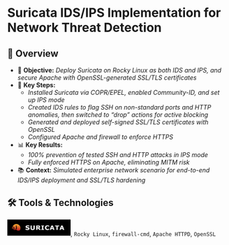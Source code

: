 # Suricata IDS/IPS Implementation for Network Threat Detection

## 📖 **Overview**
- 🎯 **Objective:** *Deploy Suricata on Rocky Linux as both IDS and IPS, and secure Apache with OpenSSL-generated SSL/TLS certificates*
- 📝 **Key Steps:**
  - *Installed Suricata via COPR/EPEL, enabled Community-ID, and set up IPS mode*
  - *Created IDS rules to flag SSH on non-standard ports and HTTP anomalies, then switched to “drop” actions for active blocking*
  - *Generated and deployed self-signed SSL/TLS certificates with OpenSSL*
  - *Configured Apache and firewall to enforce HTTPS*
- 📊 **Key Results:**  
  - *100% prevention of tested SSH and HTTP attacks in IPS mode*
  - *Fully enforced HTTPS on Apache, eliminating MITM risk*
- 📚 **Context:** *Simulated enterprise network scenario for end-to-end IDS/IPS deployment and SSL/TLS hardening*

## 🛠️ **Tools & Technologies**
 <img src="https://github.com/ReihanPramudito/ReihanPramudito/blob/main/ImageAssets/suricata.png?raw=true" width="145" alt="Suricata"/>, `Rocky Linux`, `firewall-cmd`, `Apache HTTPD`, `OpenSSL`
